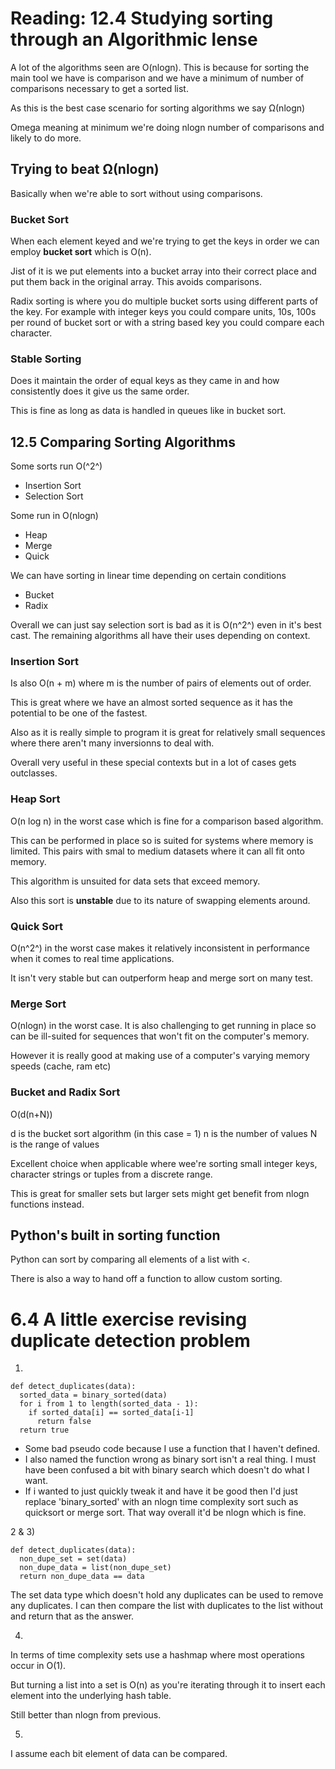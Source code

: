 # Reading: 12.4 Studying sorting through an Algorithmic lense

A lot of the algorithms seen are O(nlogn). This is because for sorting the main tool we have is comparison and we have a minimum of number of comparisons necessary to get a sorted list.

As this is the best case scenario for sorting algorithms we say Ω(nlogn)

Omega meaning at minimum we're doing nlogn number of comparisons and likely to do more.

## Trying to beat Ω(nlogn)

Basically when we're able to sort without using comparisons.

### Bucket Sort

When each element keyed and we're trying to get the keys in order we can employ **bucket sort** which is O(n).

Jist of it is we put elements into a bucket array into their correct place and put them back in the original array. This avoids comparisons.

Radix sorting is where you do multiple bucket sorts using different parts of the key. For example with integer keys you could compare units, 10s, 100s per round of bucket sort or with a string based key you could compare each character.

### Stable Sorting

Does it maintain the order of equal keys as they came in and how consistently does it give us the same order. 

This is fine as long as data is handled in queues like in bucket sort.

## 12.5 Comparing Sorting Algorithms

Some sorts run O(^2^)

- Insertion Sort
- Selection Sort

Some run in O(nlogn)

- Heap
- Merge
- Quick

We can have sorting in linear time depending on certain conditions

- Bucket
- Radix

Overall we can just say selection sort is bad as it is O(n^2^) even in it's best cast. The remaining algorithms all have their uses depending on context.

### Insertion Sort

Is also O(n + m) where m is the number of pairs of elements out of order.

This is great where we have an almost sorted sequence as it has the potential to be one of the fastest.

Also as it is really simple to program it is great for relatively small sequences where there aren't many inversionns to deal with.

Overall very useful in these special contexts but in a lot of cases gets outclasses.

### Heap Sort

O(n log n) in the worst case which is fine for a comparison based algorithm.

This can be performed in place so is suited for systems where memory is limited. This pairs with smal to medium datasets where it can all fit onto memory.

This algorithm is unsuited for data sets that exceed memory.

Also this sort is **unstable** due to its nature of swapping elements around.

### Quick Sort

O(n^2^) in the worst case makes it relatively inconsistent in performance when it comes to real time applications.

It isn't very stable but can outperform heap and merge sort on many test.

### Merge Sort

O(nlogn) in the worst case. It is also challenging to get running in place so can be ill-suited for sequences that won't fit on the computer's memory.

However it is really good at making use of a computer's varying memory speeds (cache, ram etc)

### Bucket and Radix Sort

O(d(n+N))

d is the bucket sort algorithm (in this case = 1)
n is the number of values
N is the range of values

Excellent choice when applicable where wee're sorting small integer keys, character strings or tuples from a discrete range.

This is great for smaller sets but larger sets might get benefit from nlogn functions instead.

## Python's built in sorting function

Python can sort by comparing all elements of a list with <.

There is also a way to hand off a function to allow custom sorting.

# 6.4 A little exercise revising duplicate detection problem

1)
```
def detect_duplicates(data):
  sorted_data = binary_sorted(data)
  for i from 1 to length(sorted_data - 1):
    if sorted_data[i] == sorted_data[i-1]
      return false
  return true
```
- Some bad pseudo code because I use a function that I haven't defined.
- I also named the function wrong as binary sort isn't a real thing. I must have been confused a bit with binary search which doesn't do what I want.
- If i wanted to just quickly tweak it and have it be good then I'd just replace 'binary_sorted' with an nlogn time complexity sort such as quicksort or merge sort. That way overall it'd be nlogn which is fine.

2 & 3)
```
def detect_duplicates(data):
  non_dupe_set = set(data)
  non_dupe_data = list(non_dupe_set)
  return non_dupe_data == data
```
The set data type which doesn't hold any duplicates can be used to remove any duplicates. I can then compare the list with duplicates to the list without and return that as the answer.

4)
In terms of time complexity sets use a hashmap where most operations occur in O(1).

But turning a list into a set is O(n) as you're iterating through it to insert each element into the underlying hash table.

Still better than nlogn from previous.

5)
I assume each bit element of data can be compared.